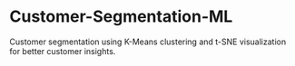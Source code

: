 # Customer-Segmentation-ML
Customer segmentation using K-Means clustering and t-SNE visualization for better customer insights.
